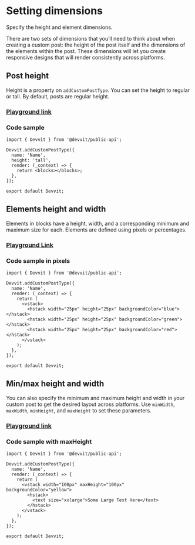 # Setting dimensions

Specify the height and element dimensions.

There are two sets of dimensions that you’ll need to think about when creating a custom post: the height of the post itself and the dimensions of the elements within the post. These dimensions will let you create responsive designs that will render consistently across platforms.

## Post height

Height is a property on `addCustomPostType`. You can set the height to regular or tall. By default, posts are regular height.

### [Playground link](https://developers.reddit.com/play#pen/N4IgdghgtgpiBcIQBoQGcBOBjBICWUADgPYYAuABMACIwBudeZAvhQGYbFQUDkAAgBN6jMgHpCAVwBGAGzxYAtBEJ4eAHTAbaDJgDoIAgQGEJaMlwAKxMwBUAnoRgAKYBooVIseLwBy0GDzIbhQAFjB4AOYhZN48ZBAyMoHBGDBgQhjeAPpYxGBkMAAelAC8AHxUwe6pZBIYYBROVe4UADyyxFgA1mhlze6toh3dvc0AlMHMGswTmmBFJOQUQmwQEjKU2iIoIHQwGGh4eQgAjMxAA)

### Code sample

```tsx
import { Devvit } from '@devvit/public-api';

Devvit.addCustomPostType({
  name: 'Name',
  height: 'tall',
  render: (_context) => {
    return <blocks></blocks>;
  },
});

export default Devvit;
```

## Elements height and width

Elements in blocks have a height, width, and a corresponding minimum and maximum size for each. Elements are defined using pixels or percentages.

### [Playground Link](https://developers.reddit.com/play#pen/N4IgdghgtgpiBcIQBoQGcBOBjBICWUADgPYYAuABMACIwBudeZAvhQGYbFQUDkAAgBN6jMgHpCAVwBGAGzxYAtBEJ4eAHTAbaDJgDoIAgQGEJaMlwAKxMwBUAnoRgAKYBooVIseLwBy0GDzIbhQYMGBCGN4A+ljEYGQwAB6UALwAfFTB7qFkEhhgFE5Z7hQAPHRmEFgA1mnF7mpkpQAWlTUUAO54AmTNKTwATACshIk8FM0weADmzWT9w6PjUlXV05wS4UbEMqT9shIBaaWirWSrdQUlDU1nq53dvQsjYxNTs-ODL8ur68Sbxh2ex46xgYR4x1ObVqFGKjRa0IePT6XyWbxmc2eaJWNT+AO2uww-VCAghJzuNUu13cJwq50pxQAlMFmBpmMzNGAkiRyBQhGwIBIZJRtCIUCA6DAMGg8HEEABGZhAA)

### Code sample in pixels

```tsx
import { Devvit } from '@devvit/public-api';

Devvit.addCustomPostType({
  name: 'Name',
  render: (_context) => {
    return (
      <vstack>
        <hstack width="25px" height="25px" backgroundColor="blue"></hstack>
        <hstack width="25px" height="25px" backgroundColor="green"></hstack>
        <hstack width="25px" height="25px" backgroundColor="red"></hstack>
      </vstack>
    );
  },
});

export default Devvit;
```

## Min/max height and width

You can also specify the minimum and maximum height and width in your custom post to get the desired layout across platforms. Use `minWidth`, `maxWidth`, `minHeight`, and `maxHeight` to set these parameters.

### [Playground link](https://developers.reddit.com/play#pen/N4IgdghgtgpiBcIQBoQGcBOBjBICWUADgPYYAuABMACIwBudeZAvhQGYbFQUDkAAgBN6jMgHpCAVwBGAGzxYAtBEJ4eAHTAbaDJgDoIAgQGEJaMlwAKxMwBUAnoRgAKYBooVIseLwBy0GDzIbhQYMGBCGN4A+ljEYGQwAB6UALwAfFTB7qFkEhhgFE5Z7hQAPHRmEFgA1hQA7ngCZAAWKTwAjAAMnYSJPBRQEIkAEjB4AObNZG1dPX0UUlXV45wS4UbEMqRtdjAyW3U8acUlJaXNlTVppQnJFGh4AF4wKWogiYkyEBjjMG9pAGUuDAKAAZb6-Cg2JKUUahUqiW5ka6iC5kJbHAqnMqiCroq7FACUwWYGmYxM0YCSJHIFCEbAgEhklG0Ig0KBAdBgGAecQQ7WYQA)

### Code sample with maxHeight

```tsx
import { Devvit } from '@devvit/public-api';

Devvit.addCustomPostType({
  name: 'Name',
  render: (_context) => {
    return (
      <vstack width="100px" maxHeight="100px" backgroundColor="yellow">
        <hstack>
          <text size="xxlarge">Some Large Text Here</text>
        </hstack>
      </vstack>
    );
  },
});

export default Devvit;
```
